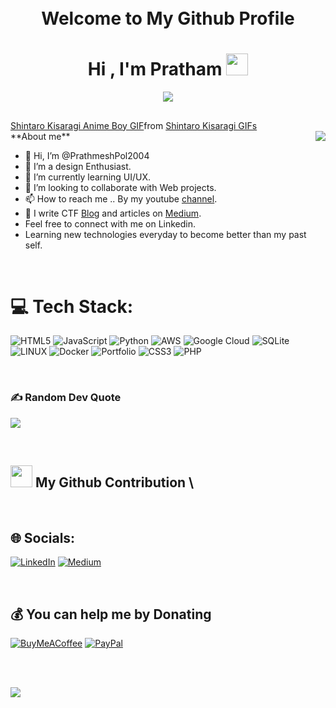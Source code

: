 <h1 align="Center">
    <br>
    Welcome to My Github Profile 
  <br>
</h1>


<h1 align="center"><b>Hi , I'm Pratham </b><img src="https://media.giphy.com/media/hvRJCLFzcasrR4ia7z/giphy.gif" width="35"></h1>

<p align="center">
  <a href="https://github.com/DenverCoder1/readme-typing-svg"><img src="https://readme-typing-svg.herokuapp.com?font=Time+New+Roman&color=cyan&size=25&center=true&vCenter=true&width=600&height=100&lines=UI/UX+Student,;Bug+Bounty+Hunter,;Content+Writer,;Active+Learner/Researcher..<3"></a>
</p>



## <picture>
<div class="tenor-gif-embed" data-postid="14625441" data-share-method="host" data-aspect-ratio="1.3913" data-width="100%"><a href="https://tenor.com/view/shintaro-kisaragi-anime-boy-computer-bored-kagerou-project-gif-14625441">Shintaro Kisaragi Anime Boy GIF</a>from <a href="https://tenor.com/search/shintaro+kisaragi-gifs">Shintaro Kisaragi GIFs</a></div> <script type="text/javascript" async src="https://tenor.com/embed.js"></script> **About me**
<picture> <img align="right" src="https://i.giphy.com/media/v1.Y2lkPTc5MGI3NjExdDkzOGQwM3Y5dnBrbGlhNHdxM2NodmdxODkwczd4cXQ0YXJ2dzVmZyZlcD12MV9pbnRlcm5hbF9naWZfYnlfaWQmY3Q9Zw/1yyWNyyjNIpp4kd98E/giphy-downsized-large.gif"></picture>

<br>



- 👋 Hi, I’m @PrathmeshPol2004
- 👀 I’m a design Enthusiast.
- 🌱 I’m currently learning UI/UX.
- 💞️ I’m looking to collaborate with Web projects.
- 📫 How to reach me .. By my youtube [channel](https://www.youtube.com/@prathmesh_pol_2004_).
- 📝 I write CTF [Blog](https://naikpratham.blogspot.com/) and articles on [Medium](https://mdamiruddin.medium.com).
- Feel free to connect with me on Linkedin.
- Learning new technologies everyday to become better than my past self.
 
 
<br>




# 💻 Tech Stack:
![HTML5](https://img.shields.io/badge/html5-%23E34F26.svg?style=plastic&logo=html5&logoColor=white) ![JavaScript](https://img.shields.io/badge/javascript-%23323330.svg?style=plastic&logo=javascript&logoColor=%23F7DF1E) ![Python](https://img.shields.io/badge/python-3670A0?style=plastic&logo=python&logoColor=ffdd54) ![AWS](https://img.shields.io/badge/AWS-%23FF9900.svg?style=plastic&logo=amazon-aws&logoColor=white) ![Google Cloud](https://img.shields.io/badge/Google%20Cloud-%234285F4.svg?style=plastic&logo=google-cloud&logoColor=white) ![SQLite](https://img.shields.io/badge/sqlite-%2307405e.svg?style=plastic&logo=sqlite&logoColor=white) ![LINUX](https://img.shields.io/badge/Linux-FCC624?style=plastic&logo=linux&logoColor=black) ![Docker](https://img.shields.io/badge/docker-%230db7ed.svg?style=plastic&logo=docker&logoColor=white) ![Portfolio](https://img.shields.io/badge/Portfolio-%23000000.svg?style=plastic&logo=firefox&logoColor=#FF7139) ![CSS3](https://img.shields.io/badge/css3-%231572B6.svg?style=plastic&logo=css3&logoColor=white) ![PHP](https://img.shields.io/badge/php-%23777BB4.svg?style=plastic&logo=php&logoColor=white)

<br>

### ✍️ Random Dev Quote
![](https://quotes-github-readme.vercel.app/api?type=horizontal&theme=tokyonight)

 
<br>

## <img src="https://media.giphy.com/media/iY8CRBdQXODJSCERIr/giphy.gif" width="35"><b> My Github Contribution </b>\

<br>

## 🌐 Socials:
[![LinkedIn](https://img.shields.io/badge/LinkedIn-%230077B5.svg?logo=linkedin&logoColor=white)](https://www.linkedin.com/in/prathmesh-pol-6b978720b/) [![Medium](https://img.shields.io/badge/Medium-12100E?logo=medium&logoColor=white)](https://medium.com/@prathmesh_pol_2004) 

<br>
  
## 💰 You can help me by Donating
  [![BuyMeACoffee](https://img.shields.io/badge/Buy%20Me%20a%20Coffee-ffdd00?style=for-the-badge&logo=buy-me-a-coffee&logoColor=black)](https://www.buymeacoffee.com/mdamiruddin) [![PayPal](https://img.shields.io/badge/PayPal-00457C?style=for-the-badge&logo=paypal&logoColor=white)](https://www.paypal.me/mdamiruddin07) 

<br>
<br>

![](https://visitcount.itsvg.in/api?id=MdAmiruddin&icon=2&color=1)


